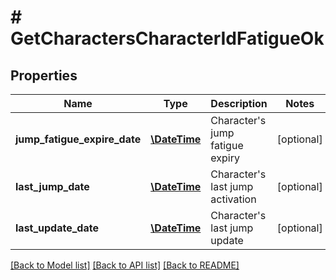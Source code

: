 # # GetCharactersCharacterIdFatigueOk

## Properties

Name | Type | Description | Notes
------------ | ------------- | ------------- | -------------
**jump_fatigue_expire_date** | [**\DateTime**](\DateTime.md) | Character&#39;s jump fatigue expiry | [optional]
**last_jump_date** | [**\DateTime**](\DateTime.md) | Character&#39;s last jump activation | [optional]
**last_update_date** | [**\DateTime**](\DateTime.md) | Character&#39;s last jump update | [optional]

[[Back to Model list]](../../README.md#models) [[Back to API list]](../../README.md#endpoints) [[Back to README]](../../README.md)
